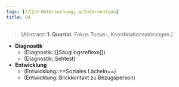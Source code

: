 ```yaml
---
tags: [f/🦄/U-Untersuchung, a/Intervention]
title: U4
---
```

> (Abstract::**1. Quartal.** Fokus Tonus-, Koordinationsstörungen.)
- **Diagnostik**
	- (Diagnostik::[[Säuglingsreflexe]])
	- (Diagnostik::Sehtest)
- **Entwicklung**
	- (Entwicklung::==Soziales Lächeln==)
	- (Entwicklung::Blickkontakt zu Bezugsperson)